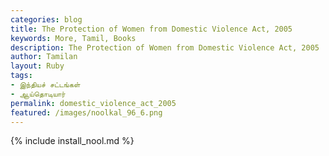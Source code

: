 ```yaml
---  
categories: blog  
title: The Protection of Women from Domestic Violence Act, 2005
keywords: More, Tamil, Books  
description: The Protection of Women from Domestic Violence Act, 2005
author: Tamilan  
layout: Ruby  
tags:     
- இந்தியச் சட்டங்கள்
- ஆய்தொடியார்
permalink: domestic_violence_act_2005  
featured: /images/noolkal_96_6.png  
---  
```

{% include install_nool.md %} 

